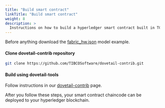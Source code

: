 ```yaml
---
title: "Build smart contract"
linkTitle: "Build smart contract"
weight: 8
description: >
  Instructions on how to build a hyperledger smart contract built in TCI (TIBCO Cloud Integration)
---
```


Before anything download the [fabric_hw.json](../../fabric_hw.json) model example.


#### Clone dovetail-contrib repository

```bash
git clone https://github.com/TIBCOSoftware/dovetail-contrib.git
```

#### Build using dovetail-tools

Follow instructions in our [dovetail-contrib](https://github.com/TIBCOSoftware/dovetail-contrib/tree/master/hyperledger-fabric/dovetail-tools) page.

After you follow these steps, your smart contract chaincode can be deployed to your hyperledger blockchain.





